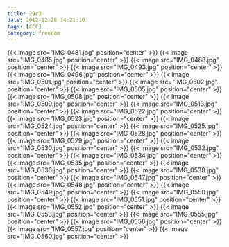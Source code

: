 ```yaml
---
title: 29c3
date: 2012-12-28 14:21:10
tags: [CCC]
category: freedom
---
```


{{< image src="IMG_0481.jpg" position="center" >}}
{{< image src="IMG_0485.jpg" position="center" >}}
{{< image src="IMG_0488.jpg" position="center" >}}
{{< image src="IMG_0493.jpg" position="center" >}}
{{< image src="IMG_0496.jpg" position="center" >}}
{{< image src="IMG_0501.jpg" position="center" >}}
{{< image src="IMG_0502.jpg" position="center" >}}
{{< image src="IMG_0505.jpg" position="center" >}}
{{< image src="IMG_0508.jpg" position="center" >}}
{{< image src="IMG_0509.jpg" position="center" >}}
{{< image src="IMG_0513.jpg" position="center" >}}
{{< image src="IMG_0522.jpg" position="center" >}}
{{< image src="IMG_0523.jpg" position="center" >}}
{{< image src="IMG_0524.jpg" position="center" >}}
{{< image src="IMG_0525.jpg" position="center" >}}
{{< image src="IMG_0528.jpg" position="center" >}}
{{< image src="IMG_0529.jpg" position="center" >}}
{{< image src="IMG_0530.jpg" position="center" >}}
{{< image src="IMG_0532.jpg" position="center" >}}
{{< image src="IMG_0534.jpg" position="center" >}}
{{< image src="IMG_0535.jpg" position="center" >}}
{{< image src="IMG_0536.jpg" position="center" >}}
{{< image src="IMG_0538.jpg" position="center" >}}
{{< image src="IMG_0547.jpg" position="center" >}}
{{< image src="IMG_0548.jpg" position="center" >}}
{{< image src="IMG_0549.jpg" position="center" >}}
{{< image src="IMG_0550.jpg" position="center" >}}
{{< image src="IMG_0551.jpg" position="center" >}}
{{< image src="IMG_0552.jpg" position="center" >}}
{{< image src="IMG_0553.jpg" position="center" >}}
{{< image src="IMG_0555.jpg" position="center" >}}
{{< image src="IMG_0556.jpg" position="center" >}}
{{< image src="IMG_0557.jpg" position="center" >}}
{{< image src="IMG_0560.jpg" position="center" >}}
